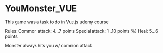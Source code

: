 # YouMonster_VUE

This game was a task to do in Vue.js udemy course.

Rules:
Common attack: 4…7 points
Special attack: 1…10 points %)
Heal: 5…6 points

Monster always hits you w/ common attack